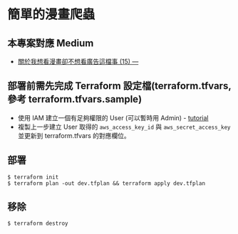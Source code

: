 # 簡單的漫畫爬蟲

## 本專案對應 Medium

-   [關於我想看漫畫卻不想看廣告這檔事 (15) — ]()

## 部署前需先完成 Terraform 設定檔(terraform.tfvars, 參考 terraform.tfvars.sample)

-   使用 IAM 建立一個有足夠權限的 User (可以暫時用 Admin) - [tutorial](https://docs.aws.amazon.com/systems-manager/latest/userguide/setup-create-admin-user.html)
-   複製上一步建立 User 取得的 `aws_access_key_id` 與 `aws_secret_access_key` 並更新到 terraform.tfvars 的對應欄位。

## 部署

```shell=
$ terraform init
$ terraform plan -out dev.tfplan && terraform apply dev.tfplan
```

## 移除

```shell=
$ terraform destroy
```
